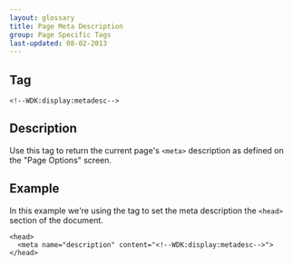 ```yaml
---
layout: glossary
title: Page Meta Description
group: Page Specific Tags
last-updated: 08-02-2013
---
```


## Tag

`<!--WDK:display:metadesc-->`

## Description

Use this tag to return the current page's `<meta>` description as defined on the "Page Options" screen.

## Example

In this example we're using the tag to set the meta description the `<head>` section of the document.

~~~
<head>
  <meta name="description" content="<!--WDK:display:metadesc-->">
</head>
~~~